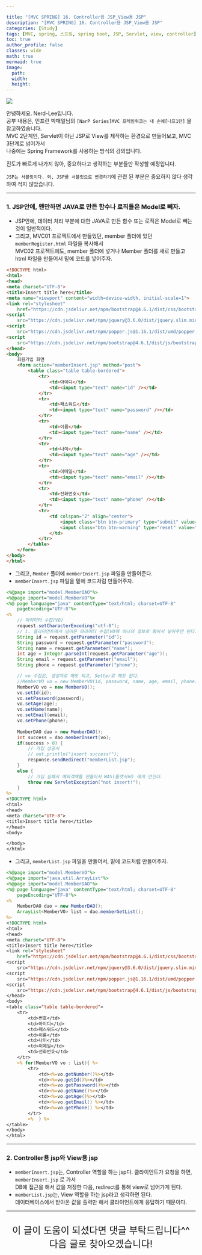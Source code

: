 ```yaml
---

title: "[MVC SPRING] 16. Controller용 JSP_View용 JSP"
description: "[MVC SPRING] 16. Controller용 JSP_View용 JSP"
categories: [Study]
tags: [MVC, spring, 스프링, spring boot, JSP, Servlet, view, controller]
toc: true
author_profile: false
classes: wide
math: true
mermaid: true
image:
  path: 
  width: 
  height:
---
```


![](/assets/img/etc/java.jpg)

안녕하세요. Nerd-Lee입니다.<br>
공부 내용은, 인프런 박매일님의
`[NarP Series]MVC 프레임워크는 내 손에[나프1탄]` 을 참고하였습니다.<br>
MVC 2단계인, Servlet이 아닌 JSP로 View를 제작하는 환경으로 만들어보고, MVC 3단계로 넘어가서<br>
나중에는 Spring Framework를 사용하는 방식의 강의입니다.<br>

진도가 빠르게 나가지 않아, 중요하다고 생각하는 부분들만 작성할 예정입니다.

`JSP는 서블릿이다. 와, JSP를 서블릿으로 변경하기`에 관련 된 부분은 중요하지 않다 생각하여 적지 않았습니다.

---

### 1. JSP안에, 왠만하면 JAVA로 만든 함수나 로직들은 Model로 빼자.

- JSP안에, 데이터 처리 부분에 대한 JAVA로 만든 함수 또는 로직은 Model로 빼는 것이 일반적이다.
- 그리고, MVC01 프로젝트에서 만들었던, member 폴더에 있던 `memberRegister.html` 파일을 복사해서<br>
MVC02 프로젝트에도, member 폴더에 넣거나 Member 폴더를 새로 만들고 html 파일을 만들어서 밑에 코드를 넣어주자.

```html
<!DOCTYPE html>
<html>
<head>
<meta charset="UTF-8">
<title>Insert title here</title>
<meta name="viewport" content="width=device-width, initial-scale=1">
<link rel="stylesheet"
	href="https://cdn.jsdelivr.net/npm/bootstrap@4.6.1/dist/css/bootstrap.min.css">
<script
	src="https://cdn.jsdelivr.net/npm/jquery@3.6.0/dist/jquery.slim.min.js"></script>
<script
	src="https://cdn.jsdelivr.net/npm/popper.js@1.16.1/dist/umd/popper.min.js"></script>
<script
	src="https://cdn.jsdelivr.net/npm/bootstrap@4.6.1/dist/js/bootstrap.bundle.min.js"></script>
</head>
<body>
	회원가입 화면
	<form action="memberInsert.jsp" method="post">
		<table class="table table-bordered">
			<tr>
				<td>아이디</td>
				<td><input type="text" name="id" /></td>
			</tr>
			<tr>
				<td>패스워드</td>
				<td><input type="text" name="password" /></td>
			</tr>
			<tr>
				<td>이름</td>
				<td><input type="text" name="name" /></td>
			</tr>
			<tr>
				<td>나이</td>
				<td><input type="text" name="age" /></td>
			</tr>
			<tr>
				<td>이메일</td>
				<td><input type="text" name="email" /></td>
			</tr>
			<tr>
				<td>전화번호</td>
				<td><input type="text" name="phone" /></td>
			</tr>
			<tr>
				<td colspan="2" align="center">
					<input class="btn btn-primary" type="submit" value="가입" />
					<input class="btn btn-warning" type="reset" value="취소" />
				</td>
			</tr>
		</table>
	</form>
</body>
</html>
```

- 그리고, `Member` 폴더에 `memberInsert.jsp` 파일을 만들어준다.
- `memberInsert.jsp` 파일을 밑에 코드처럼 만들어주자.

```jsp
<%@page import="model.MemberDAO"%>
<%@page import="model.MemberVO"%>
<%@ page language="java" contentType="text/html; charset=UTF-8"
    pageEncoding="UTF-8"%>
<%
	// 파라미터 수집(VO)
	request.setCharacterEncoding("utf-8");
	// 1. 클라이언트에서 넘어온 파라미터 수집(VO에 하나의 정보로 묶어서 넣어주면 된다.)
	String id = request.getParameter("id");
	String password = request.getParameter("password");
	String name = request.getParameter("name");
	int age = Integer.parseInt(request.getParameter("age"));
	String email = request.getParameter("email");
	String phone = request.getParameter("phone");

	// vo 수집은, 생성자로 해도 되고, Setter로 해도 된다.
	//MemberVO vo = new MemberVO(id, password, name, age, email, phone);
	MemberVO vo = new MemberVO();
	vo.setId(id);
	vo.setPassword(password);
	vo.setAge(age);
	vo.setName(name);
	vo.setEmail(email);
	vo.setPhone(phone);
	
	MemberDAO dao = new MemberDAO();
	int success = dao.memberInsert(vo);
	if(success > 0) {
		// 가입 성공시
		// out.println("insert success!");
		response.sendRedirect("memberList.jsp");
	}
	else {
		// 가입 실패시 예외객체를 만들어서 WAS(톰캣서버) 에게 던진다.
		throw new ServletException("not insert!");
	}
%>
<!DOCTYPE html>
<html>
<head>
<meta charset="UTF-8">
<title>Insert title here</title>
</head>
<body>

</body>
</html>
```

- 그리고, `memberList.jsp` 파일을 만들어서, 밑에 코드처럼 만들어주자.

```jsp
<%@page import="model.MemberVO"%>
<%@page import="java.util.ArrayList"%>
<%@page import="model.MemberDAO"%>
<%@ page language="java" contentType="text/html; charset=UTF-8"
    pageEncoding="UTF-8"%>
<%
	MemberDAO dao = new MemberDAO();
	ArrayList<MemberVO> list = dao.memberGetList();
%>
<!DOCTYPE html>
<html>
<head>
<meta charset="UTF-8">
<title>Insert title here</title>
<link rel="stylesheet"
	href="https://cdn.jsdelivr.net/npm/bootstrap@4.6.1/dist/css/bootstrap.min.css">
<script
	src="https://cdn.jsdelivr.net/npm/jquery@3.6.0/dist/jquery.slim.min.js"></script>
<script
	src="https://cdn.jsdelivr.net/npm/popper.js@1.16.1/dist/umd/popper.min.js"></script>
<script
	src="https://cdn.jsdelivr.net/npm/bootstrap@4.6.1/dist/js/bootstrap.bundle.min.js"></script>
</head>
<body>
<table class="table table-bordered">
	<tr>
		<td>번호</td>
		<td>아이디</td>
		<td>패스워드</td>
		<td>이름</td>
		<td>나이</td>
		<td>이메일</td>
		<td>전화번호</td>
	</tr>
	<% for(MemberVO vo : list){ %>
		<tr>
			<td><%=vo.getNumber()%></td>
			<td><%=vo.getId()%></td>
			<td><%=vo.getPassword()%></td>
			<td><%=vo.getName()%></td>
			<td><%=vo.getAge()%></td>
			<td><%=vo.getEmail() %></td>
			<td><%=vo.getPhone() %></td>
		</tr>
		<% 	} %>
</table>
</body>
</html>
```

---

### 2. Controller용 jsp와 View용 jsp

- `memberInsert.jsp`는, Controller 역할을 하는 jsp다. 클라이언트가 요청을 하면, `memberInsert.jsp` 로 가서<br>
DB에 접근을 해서 값을 저장한 다음, redirect를 통해 view로 넘어가게 된다.
- `memberList.jsp`는, View 역할을 하는 jsp라고 생각하면 된다.<br>데이터베이스에서 받아온 값을 출력만 해서 클라이언트에게 응답하기 때문이다.

---

<br>

<div style="font-size:25px; text-align:center">
이 글이 도움이 되셨다면 댓글 부탁드립니다^^<br>
다음 글로 찾아오겠습니다!

</div>
